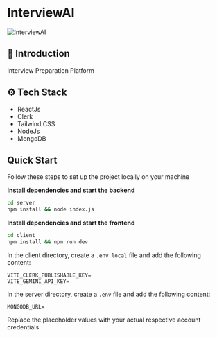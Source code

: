 # InterviewAI

![InterviewAI](https://res.cloudinary.com/dpwczamws/image/upload/v1721802664/uploads/Screenshot_2024-07-23_185324_p29vyg.png)

## <a name="introduction">🤖 Introduction</a>
Interview Preparation Platform

## <a name="tech-stack">⚙️ Tech Stack</a>
- ReactJs
- Clerk
- Tailwind CSS
- NodeJs
- MongoDB

## <a name="quick-start">Quick Start</a>

Follow these steps to set up the project locally on your machine



**Install dependencies and start the backend**

```bash
cd server
npm install && node index.js
```

**Install dependencies and start the frontend**

```bash
cd client
npm install && npm run dev
```

In the client directory, create a `.env.local` file and add the following content:


```env
VITE_CLERK_PUBLISHABLE_KEY=
VITE_GEMINI_API_KEY=
```

In the server directory, create a `.env` file and add the following content:


```env
MONGODB_URL=
```

Replace the placeholder values with your actual respective account credentials

